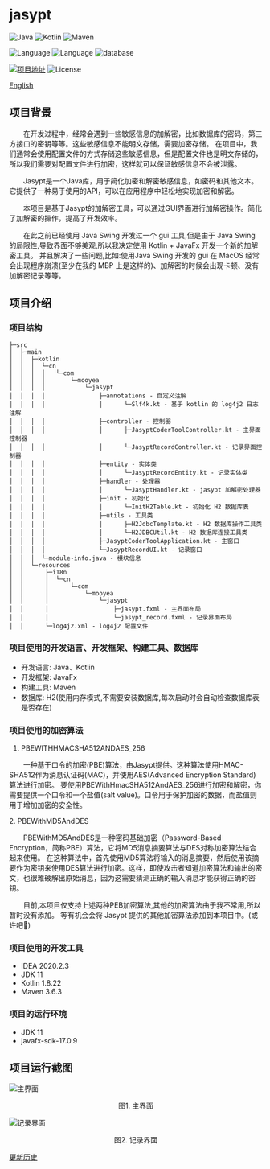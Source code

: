 # jasypt
![Java](https://img.shields.io/badge/Java-OpenJdk11+-<yellow>)
![Kotlin](https://img.shields.io/badge/Kotlin-1.8.22-<yellow>)
![Maven](https://img.shields.io/badge/Maven-3.x-<yellow>)

![Language](https://img.shields.io/badge/Language-Java-<green>)
![Language](https://img.shields.io/badge/Language-Kotlin-<green>)
![database](https://img.shields.io/badge/database-H2-<green>)

[![项目地址](https://img.shields.io/badge/项目地址-GitHub-<yellow>)](https://github.com/Leemuyi/jasypt.git)
![License](https://img.shields.io/badge/license-MIT-yellow)

[English](docs/README_EN.md)

## 项目背景

<p style="text-indent:2em">
在开发过程中，经常会遇到一些敏感信息的加解密，比如数据库的密码，第三方接口的密钥等等。这些敏感信息不能明文存储，需要加密存储。
在项目中，我们通常会使用配置文件的方式存储这些敏感信息，但是配置文件也是明文存储的，所以我们需要对配置文件进行加密，这样就可以保证敏感信息不会被泄露。
</p>
<p style="text-indent:2em">
Jasypt是一个Java库，用于简化加密和解密敏感信息，如密码和其他文本。它提供了一种易于使用的API，可以在应用程序中轻松地实现加密和解密。
</p>
<p style="text-indent:2em">
本项目是基于Jasypt的加解密工具，可以通过GUI界面进行加解密操作。简化了加解密的操作，提高了开发效率。
</p>
<p style="text-indent:2em">
在此之前已经使用 Java Swing 开发过一个 gui 工具,但是由于 Java Swing 的局限性,导致界面不够美观,所以我决定使用 Kotlin + JavaFx 开发一个新的加解密工具。
并且解决了一些问题,比如:使用Java Swing 开发的 gui 在 MacOS 经常会出现程序崩溃(至少在我的 MBP 上是这样的)、加解密的时候会出现卡顿、没有加解密记录等等。
</p>

## 项目介绍
### 项目结构
```
├─src
│  ├─main
│  │  ├─kotlin
│  │  │  └─cn
│  │  │  │   └─com
│  │  │  │       └─mooyea
│  │  │  │           └─jasypt
│  │  │  │               ├─annotations - 自定义注解
│  │  │  │               │      └─Slf4k.kt - 基于 kotlin 的 log4j2 日志注解
│  │  │  │               ├─controller - 控制器
│  │  │  │               │      ├─JasyptCoderToolController.kt - 主界面控制器
│  │  │  │               │      └─JasyptRecordController.kt - 记录界面控制器
│  │  │  │               ├─entity - 实体类
│  │  │  │               │      └─JasyptRecordEntity.kt - 记录实体类
│  │  │  │               ├─handler - 处理器
│  │  │  │               │      └─JasyptHandler.kt - jasypt 加解密处理器
│  │  │  │               ├─init - 初始化
│  │  │  │               │      └─InitH2Table.kt - 初始化 H2 数据库表
│  │  │  │               ├─utils - 工具类
│  │  │  │               │      ├─H2JdbcTemplate.kt - H2 数据库操作工具类
│  │  │  │               │      └─H2JDBCUtil.kt - H2 数据库连接工具类
│  │  │  │               ├─JasyptCoderToolApplication.kt - 主窗口
│  │  │  │               └─JasyptRecordUI.kt - 记录窗口
│  │  │  └─module-info.java - 模块信息
│  │  └─resources 
│  │      ├─i18n
│  │      │  └─cn
│  │      │      └─com
│  │      │          └─mooyea
│  │      │              └─jasypt
│  │      │                  ├─jasypt.fxml - 主界面布局
│  │      │                  └─jasypt_record.fxml - 记录界面布局
│  │      └─log4j2.xml - log4j2 配置文件
```

### 项目使用的开发语言、开发框架、构建工具、数据库
- 开发语言: Java、Kotlin
- 开发框架: JavaFx
- 构建工具: Maven
- 数据库: H2(使用内存模式,不需要安装数据库,每次启动时会自动检查数据库表是否存在)

### 项目使用的加密算法
1. PBEWITHHMACSHA512ANDAES_256
<p style="text-indent:2em">
一种基于口令的加密(PBE)算法，由Jasypt提供。这种算法使用HMAC-SHA512作为消息认证码(MAC)，并使用AES(Advanced Encryption Standard)算法进行加密。
要使用PBEWithHmacSHA512AndAES_256进行加密和解密，你需要提供一个口令和一个盐值(salt value)。口令用于保护加密的数据，而盐值则用于增加加密的安全性。
</p>
2. PBEWithMD5AndDES
<p style="text-indent:2em">
PBEWithMD5AndDES是一种密码基础加密（Password-Based Encryption，简称PBE）算法，它将MD5消息摘要算法与DES对称加密算法结合起来使用。
在这种算法中，首先使用MD5算法将输入的消息摘要，然后使用该摘要作为密钥来使用DES算法进行加密。这样，即使攻击者知道加密算法和输出的密文，也很难破解出原始消息，因为这需要猜测正确的输入消息才能获得正确的密钥。
</p>

<p style="text-indent:2em">
目前,本项目仅支持上述两种PEB加密算法,其他的加密算法由于我不常用,所以暂时没有添加。
等有机会会将 Jasypt 提供的其他加密算法添加到本项目中。(或许吧🤪)
</p>


### 项目使用的开发工具
- IDEA 2020.2.3
- JDK 11
- Kotlin 1.8.22
- Maven 3.6.3

### 项目的运行环境
- JDK 11
- javafx-sdk-17.0.9

## 项目运行截图
![主界面](http://cdn.mooyea.com.cn/blogs/jasypt_gui_main.png)
<div style="text-align: center;">图1. 主界面</div>

![记录界面](http://cdn.mooyea.com.cn/blogs/jasypt_his.png)
<div style="text-align: center;">图2. 记录界面</div>

[更新历史](docs/CHANGELOG.md)
